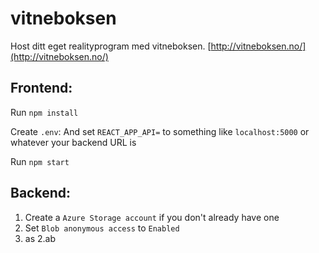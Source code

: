 # vitneboksen

Host ditt eget realityprogram med vitneboksen.
[http://vitneboksen.no/](http://vitneboksen.no/)

## Frontend:

Run `npm install`

Create `.env`: And set `REACT_APP_API=` to something like `localhost:5000` or whatever your backend URL is

Run `npm start`

## Backend:

1.  Create a `Azure Storage account` if you don't already have one
1.  Set `Blob anonymous access` to `Enabled`
1.  as
    2.ab
